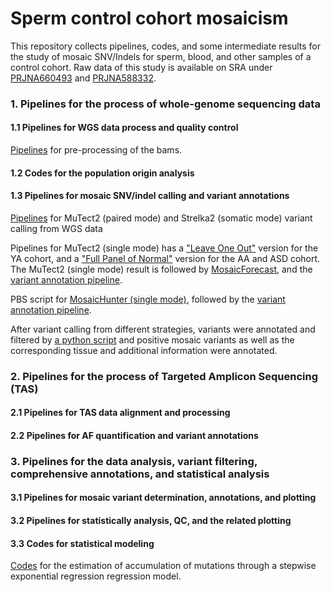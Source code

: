 # Sperm control cohort mosaicism
This repository collects pipelines, codes, and some intermediate results for the study of mosaic SNV/Indels for sperm, blood, and other samples of a control cohort. Raw data of this study is available on SRA under [PRJNA660493](https://www.ncbi.nlm.nih.gov/bioproject/PRJNA660493/) and [PRJNA588332](https://www.ncbi.nlm.nih.gov/bioproject/PRJNA588332/).

### 1. Pipelines for the process of whole-genome sequencing data

#### 1.1 Pipelines for WGS data process and quality control
[Pipelines](https://github.com/shishenyxx/Sperm_control_cohort_mosaicism/tree/master/Pipelines/Preprocessing) for pre-processing of the bams.

#### 1.2 Codes for the population origin analysis
#### 1.3 Pipelines for mosaic SNV/indel calling and variant annotations
[Pipelines](https://github.com/shishenyxx/Adult_brain_somatic_mosaicism/tree/master/pipelines/WGS_SNV_indel_calling_pipeline/Mutect2_PM_Strelka2) for MuTect2 (paired mode) and Strelka2 (somatic mode) variant calling from WGS data

Pipelines for MuTect2 (single mode) has a ["Leave One Out"](https://github.com/shishenyxx/Sperm_control_cohort_mosaicism/tree/master/Pipelines/Mosaic_Calls/Mutect2_single_mode/leave_one_out) version for the YA cohort, and a ["Full Panel of Normal"](https://github.com/shishenyxx/Adult_brain_somatic_mosaicism/tree/master/pipelines/WGS_SNV_indel_calling_pipeline/Mutect2_single_mode) version for the AA and ASD cohort. The MuTect2 (single mode) result is followed by [MosaicForecast](https://github.com/shishenyxx/Adult_brain_somatic_mosaicism/tree/master/pipelines/WGS_SNV_indel_calling_pipeline/MosaicForecast_pipeline), and the [variant annotation pipeline](https://github.com/shishenyxx/PASM/tree/master/Snakemake_pipeline).

PBS script for [MosaicHunter (single mode)](https://github.com/shishenyxx/Adult_brain_somatic_mosaicism/tree/master/pipelines/WGS_SNV_indel_calling_pipeline/MosaicHunter_single_mode_pipeline), followed by the [variant annotation pipeline](https://github.com/shishenyxx/PASM/tree/master/Snakemake_pipeline).

After variant calling from different strategies, variants were annotated and filtered by [a python script](https://github.com/shishenyxx/Adult_brain_somatic_mosaicism/blob/master/pipelines/WGS_SNV_indel_calling_pipeline/Filter_and_annotate_candidate_mosaic_variants.py) and positive mosaic variants as well as the corresponding tissue and additional information were annotated.

### 2. Pipelines for the process of Targeted Amplicon Sequencing (TAS)
#### 2.1 Pipelines for TAS data alignment and processing
#### 2.2 Pipelines for AF quantification and variant annotations

### 3. Pipelines for the data analysis, variant filtering, comprehensive annotations, and statistical analysis
#### 3.1 Pipelines for mosaic variant determination, annotations, and plotting
#### 3.2 Pipelines for statistically analysis, QC, and the related plotting
#### 3.3 Codes for statistical modeling
[Codes](https://github.com/shishenyxx/Sperm_control_cohort_mosaicism/blob/master/Mutation_accumulation_model/fit_afs.py) for the estimation of accumulation of mutations through a stepwise exponential regression regression model.
